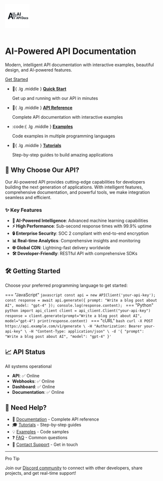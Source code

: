 <div class="hero">
  <img src="assets/logo.png" alt="AI API Logo" style="width:80px; margin-bottom:1rem;">
  <h1>AI-Powered API Documentation</h1>
  <p>Modern, intelligent API documentation with interactive examples, beautiful design, and AI-powered features.</p>
  <a href="getting-started/quick-start.md" class="cta-btn">Get Started</a>
</div>

<div class="grid cards" markdown>

-   :rocket:{ .lg .middle } __[Quick Start](getting-started/quick-start.md)__

    Get up and running with our API in minutes

-   :book:{ .lg .middle } __[API Reference](api-reference/index.md)__

    Complete API documentation with interactive examples

-   :code:{ .lg .middle } __[Examples](examples/javascript.md)__

    Code examples in multiple programming languages

-   :school:{ .lg .middle } __[Tutorials](tutorials/first-app.md)__

    Step-by-step guides to build amazing applications

</div>

## 🚀 Why Choose Our API?

Our AI-powered API provides cutting-edge capabilities for developers building the next generation of applications. With intelligent features, comprehensive documentation, and powerful tools, we make integration seamless and efficient.

### ✨ Key Features

- **🤖 AI-Powered Intelligence**: Advanced machine learning capabilities
- **⚡ High Performance**: Sub-second response times with 99.9% uptime
- **🔒 Enterprise Security**: SOC 2 compliant with end-to-end encryption
- **📊 Real-time Analytics**: Comprehensive insights and monitoring
- **🌐 Global CDN**: Lightning-fast delivery worldwide
- **🛠️ Developer-Friendly**: RESTful API with comprehensive SDKs

## 🛠️ Getting Started

Choose your preferred programming language to get started:

=== "JavaScript"
    ```javascript
    const api = new APIClient('your-api-key');
    const response = await api.generate({ prompt: "Write a blog post about AI", model: "gpt-4" });
    console.log(response.content);
    ```
=== "Python"
    ```python
    import api_client
    client = api_client.Client("your-api-key")
    response = client.generate(prompt="Write a blog post about AI", model="gpt-4")
    print(response.content)
    ```
=== "cURL"
    ```bash
    curl -X POST https://api.example.com/v1/generate \
      -H "Authorization: Bearer your-api-key" \
      -H "Content-Type: application/json" \
      -d '{ "prompt": "Write a blog post about AI", "model": "gpt-4" }'
    ```

## 📈 API Status

<div class="status-indicator">
  <span class="status-dot online"></span>
  All systems operational
</div>

- **API**: ✅ Online
- **Webhooks**: ✅ Online  
- **Dashboard**: ✅ Online
- **Documentation**: ✅ Online

## 💬 Need Help?

- 📖 [Documentation](api-reference/index.md) - Complete API reference
- 🎓 [Tutorials](tutorials/first-app.md) - Step-by-step guides
- 💡 [Examples](examples/javascript.md) - Code samples
- ❓ [FAQ](support/faq.md) - Common questions
- 📧 [Contact Support](support/contact.md) - Get in touch

---

<div class="admonition tip" markdown="1">
  <p class="admonition-title">Pro Tip</p>
  <p>Join our <a href="https://discord.gg/your-community">Discord community</a> to connect with other developers, share projects, and get real-time support!</p>
</div>